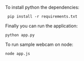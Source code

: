 To install python the dependencies:

```
 pip install -r requirements.txt
```

Finally you can run the application:

```
python app.py
```

To run sample webcam on node:

```
node app.js
```
